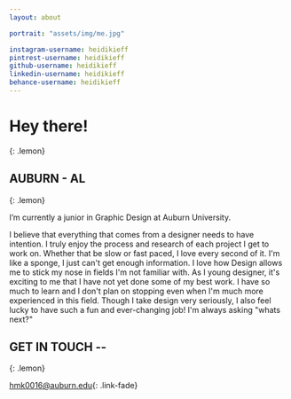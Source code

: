 ```yaml
---
layout: about

portrait: "assets/img/me.jpg"

instagram-username: heidikieff
pintrest-username: heidikieff
github-username: heidikieff
linkedin-username: heidikieff
behance-username: heidikieff
---
```


# Hey there!
{: .lemon}
## AUBURN - AL
{: .lemon}

I’m currently a junior in Graphic Design at Auburn University.

I believe that everything that comes from a designer needs to have intention. I truly enjoy the process and research of each project I get to work on. Whether that be slow or fast paced, I love every second of it. I'm like a sponge, I just can't get enough information. I love how Design allows me to stick my nose in fields I'm not familiar with. As I young designer, it's exciting to me that I have not yet done some of my best work. I have so much to learn and I don't plan on stopping even when I'm much more experienced in this field. Though I take design very seriously, I also feel lucky to have such a fun and ever-changing job! I'm always asking "whats next?"


## GET IN TOUCH --
{: .lemon}

<hmk0016@auburn.edu>{: .link-fade}
